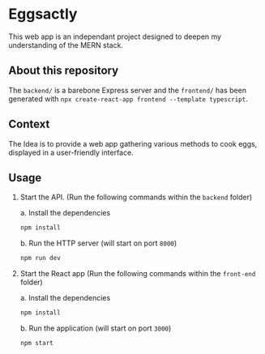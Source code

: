 # Eggsactly

This web app is an independant project designed to deepen my understanding of the MERN stack.

## About this repository

The `backend/` is a barebone Express server and the `frontend/` has been generated with `npx create-react-app frontend --template typescript`. 

## Context

The Idea is to provide a web app gathering various methods to cook eggs, displayed in a user-friendly interface.

## Usage

1. Start the API. (Run the following commands within the `backend` folder)

   a. Install the dependencies

   ```bash
   npm install
   ```

   b. Run the HTTP server (will start on port `8000`)

   ```bash
   npm run dev
   ```

2. Start the React app  (Run the following commands within the `front-end` folder)

    a. Install the dependencies

   ```bash
   npm install
   ```

   b. Run the application (will start on port `3000`)

   ```bash
   npm start
   ```
